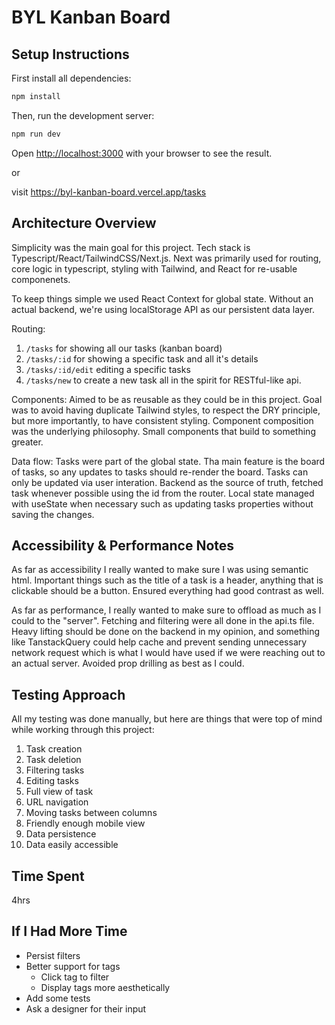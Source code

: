 # BYL Kanban Board

## Setup Instructions

First install all dependencies:
```bash
npm install
```

Then, run the development server:

```bash
npm run dev
```

Open [http://localhost:3000](http://localhost:3000) with your browser to see the result.

or

visit https://byl-kanban-board.vercel.app/tasks

## Architecture Overview
Simplicity was the main goal for this project. Tech stack is Typescript/React/TailwindCSS/Next.js.
Next was primarily used for routing, core logic in typescript, styling with Tailwind, and React for re-usable componenets.

To keep things simple we used React Context for global state.
Without an actual backend, we're using localStorage API as our persistent data layer.

Routing:
1. ```/tasks``` for showing all our tasks (kanban board)
2. ```/tasks/:id``` for showing a specific task and all it's details
3. ```/tasks/:id/edit``` editing a specific tasks
4. ```/tasks/new``` to create a new task
all in the spirit for RESTful-like api.

Components:
Aimed to be as reusable as they could be in this project. Goal was to avoid having duplicate Tailwind styles, to respect the DRY principle, but more importantly, to have consistent styling.
Component composition was the underlying philosophy. Small components that build to something greater.

Data flow:
Tasks were part of the global state. Tha main feature is the board of tasks, so any updates to tasks should re-render the board. Tasks can only be updated via user interation.
Backend as the source of truth, fetched task whenever possible using the id from the router. Local state managed with useState when necessary such as updating tasks properties without saving the changes.

## Accessibility & Performance Notes
As far as accessibility I really wanted to make sure I was using semantic html. Important things such as the title of a task is a header, anything that is clickable should be a button. Ensured everything had good contrast as well.

As far as performance, I really wanted to make sure to offload as much as I could to the "server". Fetching and filtering were all done in the api.ts file. Heavy lifting should be done on the backend in my opinion, and something like TanstackQuery could help cache and prevent sending unnecessary network request which is what I would have used if we were reaching out to an actual server. Avoided prop drilling as best as I could.

## Testing Approach
All my testing was done manually, but here are things that were top of mind while working through this project:

1. Task creation
2. Task deletion
3. Filtering tasks
4. Editing tasks
5. Full view of task
6. URL navigation
7. Moving tasks between columns
8. Friendly enough mobile view
9. Data persistence
10. Data easily accessible

## Time Spent
4hrs

## If I Had More Time
* Persist filters
* Better support for tags
  * Click tag to filter
  * Display tags more aesthetically
* Add some tests
* Ask a designer for their input
